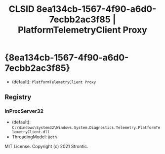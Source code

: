 ﻿---
title: "CLSID 8ea134cb-1567-4f90-a6d0-7ecbb2ac3f85 | PlatformTelemetryClient Proxy"
excerpt: What is COM-Object CLSID 8ea134cb-1567-4f90-a6d0-7ecbb2ac3f85?
---

# {8ea134cb-1567-4f90-a6d0-7ecbb2ac3f85}

* (default): `PlatformTelemetryClient Proxy`

## Registry


### InProcServer32

* (default): `C:\Windows\System32\Windows.System.Diagnostics.Telemetry.PlatformTelemetryClient.dll`
* ThreadingModel: `Both`

MIT License. Copyright (c) 2021 Strontic.


